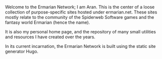 Welcome to the Ermarian Network; I am Aran. This is the center of a loose
collection of purpose-specific sites hosted under ermarian.net. These sites
mostly relate to the community of the Spiderweb Software games and the fantasy
world Ermarian (hence the name).

It is also my personal home page, and the repository of many small utilities
and resources I have created over the years.

In its current incarnation, the Ermarian Network is built using the static site
generator Hugo.
